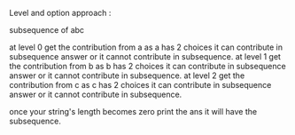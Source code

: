 Level and option approach :

subsequence of abc 

at level 0 get the contribution from a as a has 2 choices it can contribute in subsequence answer or it cannot contribute in subsequence.
at level 1 get the contribution from b as b has 2 choices it can contribute in subsequence answer or it cannot contribute in subsequence.
at level 2 get the contribution from c as c has 2 choices it can contribute in subsequence answer or it cannot contribute in subsequence.

once your string's length becomes zero print the ans it will have the subsequence.

